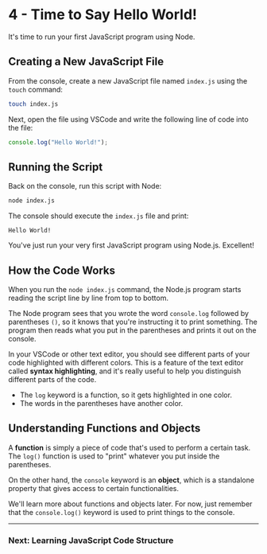 # 4 - Time to Say Hello World!

It's time to run your first JavaScript program using Node.

## Creating a New JavaScript File

From the console, create a new JavaScript file named `index.js` using the `touch` command:

```sh
touch index.js
```

Next, open the file using VSCode and write the following line of code into the file:

```js
console.log("Hello World!");
```

## Running the Script

Back on the console, run this script with Node:

```sh
node index.js
```

The console should execute the `index.js` file and print:

```
Hello World!
```

You've just run your very first JavaScript program using Node.js. Excellent!

## How the Code Works

When you run the `node index.js` command, the Node.js program starts reading the script line by line from top to bottom.

The Node program sees that you wrote the word `console.log` followed by parentheses `()`, so it knows that you're instructing it to print something. The program then reads what you put in the parentheses and prints it out on the console.

In your VSCode or other text editor, you should see different parts of your code highlighted with different colors. This is a feature of the text editor called **syntax highlighting**, and it's really useful to help you distinguish different parts of the code.

- The `log` keyword is a function, so it gets highlighted in one color.
- The words in the parentheses have another color.

## Understanding Functions and Objects

A **function** is simply a piece of code that's used to perform a certain task. The `log()` function is used to "print" whatever you put inside the parentheses.

On the other hand, the `console` keyword is an **object**, which is a standalone property that gives access to certain functionalities.

We'll learn more about functions and objects later. For now, just remember that the `console.log()` keyword is used to print things to the console.

---

### Next: Learning JavaScript Code Structure

